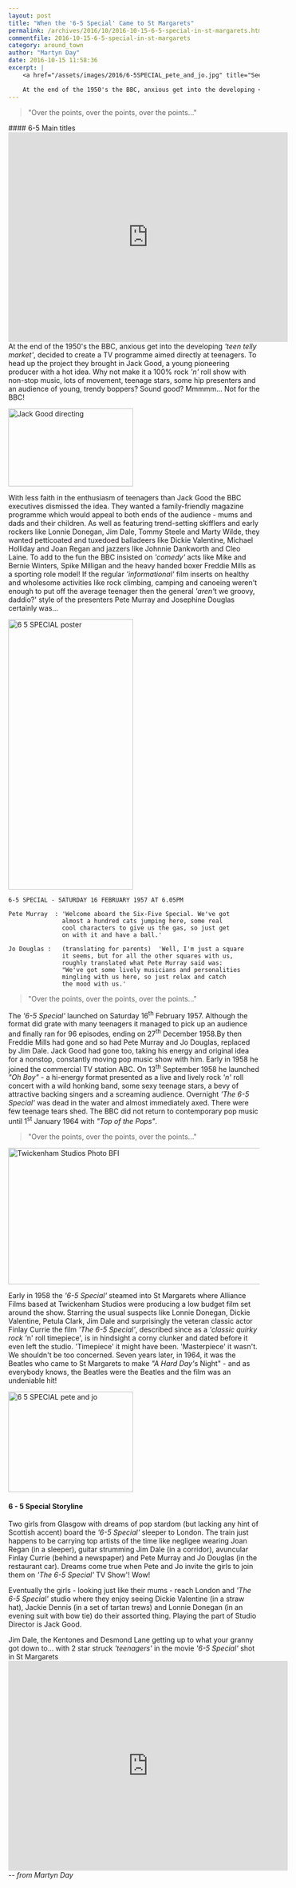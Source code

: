 ```yaml
---
layout: post
title: "When the '6-5 Special' Came to St Margarets"
permalink: /archives/2016/10/2016-10-15-6-5-special-in-st-margarets.html
commentfile: 2016-10-15-6-5-special-in-st-margarets
category: around_town
author: "Martyn Day"
date: 2016-10-15 11:58:36
excerpt: |
    <a href="/assets/images/2016/6-5SPECIAL_pete_and_jo.jpg" title="See larger version of - 6 5 SPECIAL pete and jo"><img src="/assets/images/2016/6-5SPECIAL_pete_and_jo_thumb.jpg" width="150" height="120" alt="6 5 SPECIAL pete and jo" class="photo right" /></a>

    At the end of the 1950's the BBC, anxious get into the developing <em>'teen telly market'</em>, decided to create a TV programme aimed directly at teenagers. To head up the project they brought in Jack Good, a young pioneering producer with a hot idea.  Why not make it a 100% rock <em>'n'</em> roll show with non-stop music, lots of movement, teenage stars, some hip presenters and an audience of young, trendy boppers? Sound good? Mmmmm... Not for the BBC!
---
```


> "Over the points, over the points, over the points..."

<div markdown="1" class="box">
#### 6-5 Main titles

<iframe width="560" height="420" src="https://www.youtube-nocookie.com/embed/-E-ga4mb9TU?rel=0" frameborder="0" allowfullscreen>
</iframe>
</div>
At the end of the 1950's the BBC, anxious get into the developing <em>'teen telly market'</em>, decided to create a TV programme aimed directly at teenagers. To head up the project they brought in Jack Good, a young pioneering producer with a hot idea. Why not make it a 100% rock <em>'n'</em> roll show with non-stop music, lots of movement, teenage stars, some hip presenters and an audience of young, trendy boppers? Sound good? Mmmmm... Not for the BBC!

<a href="/assets/images/2016/6-5SPECIAL_Jack_Good_directing.jpg" title="See larger version of - Jack Good directing"><img src="/assets/images/2016/6-5SPECIAL_Jack_Good_directing_thumb.jpg" width="250" height="156" alt="Jack Good directing" class="photo right" /></a>

With less faith in the enthusiasm of teenagers than Jack Good the BBC executives dismissed the idea. They wanted a family-friendly magazine programme which would appeal to both ends of the audience - mums and dads and their children. As well as featuring trend-setting skifflers and early rockers like Lonnie Donegan, Jim Dale, Tommy Steele and Marty Wilde, they wanted petticoated and tuxedoed balladeers like Dickie Valentine, Michael Holliday and Joan Regan and jazzers like Johnnie Dankworth and Cleo Laine. To add to the fun the BBC insisted on <em>'comedy'</em> acts like Mike and Bernie Winters, Spike Milligan and the heavy handed boxer Freddie Mills as a sporting role model! If the regular <em>'informational'</em> film inserts on healthy and wholesome activities like rock climbing, camping and canoeing weren't enough to put off the average teenager then the general <em>'aren'</em>t we groovy, daddio?' style of the presenters Pete Murray and Josephine Douglas certainly was...

<a href="/assets/images/2016/6-5SPECIAL_6_5_SPECIAL_poster.jpg" title="See larger version of - 6 5 SPECIAL poster"><img src="/assets/images/2016/6-5SPECIAL_6_5_SPECIAL_poster_thumb.jpg" width="250" height="541" alt="6 5 SPECIAL poster" class="photo right" /></a>


    6-5 SPECIAL - SATURDAY 16 FEBRUARY 1957 AT 6.05PM

    Pete Murray  : 'Welcome aboard the Six-Five Special. We've got
                   almost a hundred cats jumping here, some real
                   cool characters to give us the gas, so just get
                   on with it and have a ball.' 

    Jo Douglas :   (translating for parents)  'Well, I'm just a square
                   it seems, but for all the other squares with us,
                   roughly translated what Pete Murray said was:
                   "We've got some lively musicians and personalities
                   mingling with us here, so just relax and catch
                   the mood with us.'

> "Over the points, over the points, over the points..."

The <em>'6-5 Special'</em> launched on Saturday 16<sup>th</sup> February 1957. Although the format did grate with many teenagers it managed to pick up an audience and finally ran for 96 episodes, ending on 27<sup>th</sup> December 1958.By then Freddie Mills had gone and so had Pete Murray and Jo Douglas, replaced by Jim Dale. Jack Good had gone too, taking his energy and original idea for a nonstop, constantly moving pop music show with him. Early in 1958 he joined the commercial TV station ABC. On 13<sup>th</sup> September 1958 he launched <em>"Oh Boy"</em> - a hi-energy format presented as a live and lively rock <em>'n'</em> roll concert with a wild honking band, some sexy teenage stars, a bevy of attractive backing singers and a screaming audience. Overnight <em>'The 6-5 Special'</em> was dead in the water and almost immediately axed. There were few teenage tears shed. The BBC did not return to contemporary pop music until 1<sup>st</sup> January 1964 with <em>"Top of the Pops"</em>.

> "Over the points, over the points, over the points..."

<a href="/assets/images/2016/6-5SPECIAL_Twickenham-Studios-Photo-BFI.jpg" title="See larger version of - Twickenham Studios Photo BFI"><img src="/assets/images/2016/6-5SPECIAL_Twickenham-Studios-Photo-BFI_thumb.jpg" width="600" height="273" alt="Twickenham Studios Photo BFI" class="photo center" /></a>

Early in 1958 the <em>'6-5 Special'</em> steamed into St Margarets where Alliance Films based at Twickenham Studios were producing a low budget film set around the show. Starring the usual suspects like Lonnie Donegan, Dickie Valentine, Petula Clark, Jim Dale and surprisingly the veteran classic actor Finlay Currie the film <em>'The 6-5 Special'</em>, described since as a <em>'classic quirky rock '</em>n' roll timepiece', is in hindsight a corny clunker and dated before it even left the studio. 'Timepiece' it might have been. 'Masterpiece' it wasn't. We shouldn't be too concerned. Seven years later, in 1964, it was the Beatles who came to St Margarets to make <em>"A Hard Day'</em>s Night" - and as everybody knows, the Beatles were the Beatles and the film was an undeniable hit!

<div markdown="1" class="box">
<a href="/assets/images/2016/6-5SPECIAL_pete_and_jo.jpg" title="See larger version of - 6 5 SPECIAL pete and jo"><img src="/assets/images/2016/6-5SPECIAL_pete_and_jo_thumb.jpg" width="250" height="201" alt="6 5 SPECIAL pete and jo" class="photo right" /></a>

#### 6 - 5 Special Storyline

Two girls from Glasgow with dreams of pop stardom (but lacking any hint of Scottish accent) board the <em>'6-5 Special'</em> sleeper to London. The train just happens to be carrying top artists of the time like negligee wearing Joan Regan (in a sleeper), guitar strumming Jim Dale (in a corridor), avuncular Finlay Currie (behind a newspaper) and Pete Murray and Jo Douglas (in the restaurant car). Dreams come true when Pete and Jo invite the girls to join them on <em>'The 6-5 Special'</em> TV Show'! Wow!

Eventually the girls - looking just like their mums - reach London and <em>'The 6-5 Special'</em> studio where they enjoy seeing Dickie Valentine (in a straw hat), Jackie Dennis (in a set of tartan trews) and Lonnie Donegan (in an evening suit with bow tie) do their assorted thing. Playing the part of Studio Director is Jack Good.

</div>
Jim Dale, the Kentones and Desmond Lane getting up to what your granny got down to... with 2 star struck <em>'teenagers'</em> in the movie <em>'6-5 Special'</em> shot in St Margarets

<iframe width="560" height="420" src="https://www.youtube-nocookie.com/embed/AgLELqDZib8?rel=0" frameborder="0" allowfullscreen>
</iframe>
<cite>-- from Martyn Day</cite>
